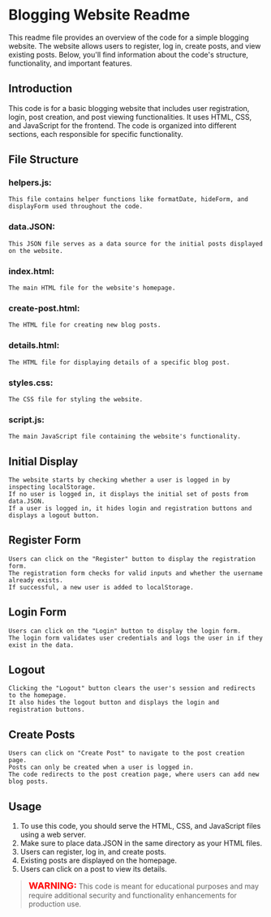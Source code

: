 # Blogging Website Readme
This readme file provides an overview of the code for a simple blogging website. The website allows users to register, log in, create posts, and view existing posts. Below, you'll find information about the     code's structure, functionality, and important features.


## Introduction
This code is for a basic blogging website that includes user registration, login, post creation, and post viewing functionalities. It uses HTML, CSS, and JavaScript for the frontend. The code is organized into different sections, each responsible for specific functionality.

## File Structure
### helpers.js: 
    This file contains helper functions like formatDate, hideForm, and displayForm used throughout the code.
### data.JSON: 
    This JSON file serves as a data source for the initial posts displayed on the website.
### index.html:
    The main HTML file for the website's homepage.
### create-post.html: 
    The HTML file for creating new blog posts.
### details.html:
    The HTML file for displaying details of a specific blog post.
### styles.css:
    The CSS file for styling the website.
### script.js:
    The main JavaScript file containing the website's functionality.

## Initial Display
    The website starts by checking whether a user is logged in by inspecting localStorage.
    If no user is logged in, it displays the initial set of posts from data.JSON.
    If a user is logged in, it hides login and registration buttons and displays a logout button.

## Register Form
    Users can click on the "Register" button to display the registration form.
    The registration form checks for valid inputs and whether the username already exists.
    If successful, a new user is added to localStorage.

## Login Form
    Users can click on the "Login" button to display the login form.
    The login form validates user credentials and logs the user in if they exist in the data.
## Logout
    Clicking the "Logout" button clears the user's session and redirects to the homepage.
    It also hides the logout button and displays the login and registration buttons.

## Create Posts
    Users can click on "Create Post" to navigate to the post creation page.
    Posts can only be created when a user is logged in.
    The code redirects to the post creation page, where users can add new blog posts.

## Usage
   1. To use this code, you should serve the HTML, CSS, and JavaScript files using a web server.
   2. Make sure to place data.JSON in the same directory as your HTML files.
   3. Users can register, log in, and create posts.
   4. Existing posts are displayed on the homepage.
   5. Users can click on a post to view its details.

> <span style="font-size: 18px; color: red; font-weight: bold;">WARNING:</span> This code is meant for educational purposes and may require additional security and functionality enhancements for production use.


